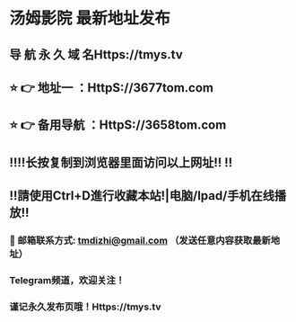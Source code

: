 # 汤姆影院 最新地址发布 
## 导 航 永 久 域 名Https://tmys.tv
## ⭐️ 👉 地址一 ：HttpS://3677tom.com
## ⭐️ 👉 备用导航 ：HttpS://3658tom.com
## ‼️‼️长按复制到浏览器里面访问以上网址‼️  ‼️
## ‼️請使用Ctrl+D進行收藏本站!|电脑/Ipad/手机在线播放‼️
### 📧 邮箱联系方式: tmdizhi@gmail.com （发送任意内容获取最新地址）
### Telegram频道，欢迎关注！
### 谨记永久发布页哦！Https://tmys.tv
